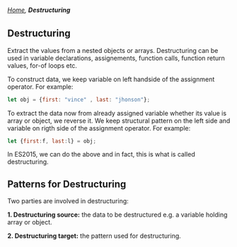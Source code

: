 ###### *[Home](https://tashbalrai.github.io)*, **Destructuring**

## Destructuring
Extract the values from a nested objects or arrays. Destructuring can be used in variable declarations, assignements, function calls, function return values, for-of loops etc.

To construct data, we keep variable on left handside of the assignment operator. For example:

```javascript
let obj = {first: "vince" , last: "jhonson"};
```

To extract the data now from already assigned variable whether its value is array or object, we reverse it. We keep structural pattern on the left side and variable on rigth side of the assignment operator. For example:

```javascript
let {first:f, last:l} = obj;
```

In ES2015, we can do the above and in fact, this is what is called destructuring.

## Patterns for Destructuring
Two parties are involved in destructuring:

**1. Destructuring source:** the data to be destructured e.g. a variable holding array or object.

**2. Destructuring target:** the pattern used for destructuring.

